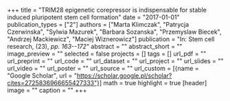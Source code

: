 +++
title = "TRIM28 epigenetic corepressor is indispensable for stable induced pluripotent stem cell formation"
date = "2017-01-01"
publication_types = ["2"]
authors = ["Marta Klimczak", "Patrycja Czerwinska", "Sylwia Mazurek", "Barbara Sozanska", "Przemyslaw Biecek", "Andrzej Mackiewicz", "Maciej Wiznerowicz"]
publication = "In: Stem cell research, (23), _pp. 163--172_"
abstract = ""
abstract_short = ""
image_preview = ""
selected = false
projects = []
tags = []
url_pdf = ""
url_preprint = ""
url_code = ""
url_dataset = ""
url_project = ""
url_slides = ""
url_video = ""
url_poster = ""
url_source = ""
url_custom = [{name = "Google Scholar", url = "https://scholar.google.pl/scholar?cites=2725836966655427333"}]
math = true
highlight = true
[header]
image = ""
caption = ""
+++
